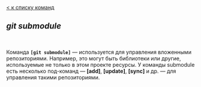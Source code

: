 [< к списку команд](./update.md)

## *git submodule*

<br/>

Команда **`[git submodule]`** — используется для управления вложенными репозиториями. Например, это могут быть библиотеки или другие, используемые не только в этом проекте ресурсы. У команды submodule есть несколько под-команд — **[add]**, **[update]**, **[sync]** и др. — для управления такими репозиториями.